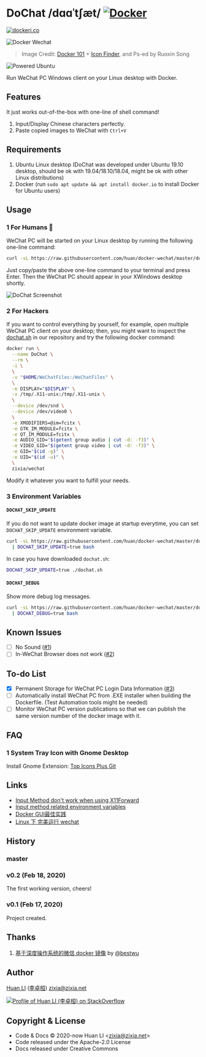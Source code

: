 # DoChat /dɑɑˈtʃæt/ [![Docker](https://github.com/huan/docker-wechat/workflows/Docker/badge.svg)](https://github.com/huan/docker-wechat/actions?query=workflow%3ADocker)

[![dockeri.co](https://dockeri.co/image/zixia/wechat)](https://hub.docker.com/r/zixia/wechat/)

![Docker Wechat](https://huan.github.io/docker-wechat/images/docker-wechat.png)

> Image Credit: [Docker 101](https://www.docker.com/blog/docker-101-introduction-docker-webinar-recap/) + [Icon Finder](https://www.iconfinder.com/icons/4539886/application_chat_communication_wechat_wechat_logo_icon), and Ps-ed by Ruoxin Song

![Powered Ubuntu](https://img.shields.io/badge/WeChat-Ubuntu-orange)

Run WeChat PC Windows client on your Linux desktop with Docker.

## Features

It just works out-of-the-box with one-line of shell command!

1. Input/Display Chinese characters perfectly.
1. Paste copied images to WeChat with `Ctrl+V`

## Requirements

1. Ubuntu Linux desktop (DoChat was developed under Ubuntu 19.10 desktop, should be ok with 19.04/18.10/18.04, might be ok with other Linux distributions)
1. Docker (run `sudo apt update && apt install docker.io` to install Docker for Ubuntu users)

## Usage

### 1 For Humans 💖

WeChat PC will be started on your Linux desktop by running the following one-line command:

```sh
curl -sL https://raw.githubusercontent.com/huan/docker-wechat/master/dochat.sh | bash
```

Just copy/paste the above one-line command to your terminal and press Enter. Then the WeChat PC should appear in your XWindows desktop shortly.

![DoChat Screenshot](https://huan.github.io/docker-wechat/images/screenshot.jpg)

### 2 For Hackers

If you want to control everything by yourself, for example, open multiple WeChat PC client on your desktop; then, you might want to inspect the [dochat.sh](https://github.com/huan/docker-wechat/blob/master/dochat.sh) in our repository and try the following docker command:

```sh
docker run \
  --name DoChat \
  --rm \
  -i \
  \
  -v "$HOME/WeChatFiles:/WeChatFiles" \
  \
  -e DISPLAY="$DISPLAY" \
  -v /tmp/.X11-unix:/tmp/.X11-unix \
  \
  --device /dev/snd \
  --device /dev/video0 \
  \
  -e XMODIFIERS=@im=fcitx \
  -e GTK_IM_MODULE=fcitx \
  -e QT_IM_MODULE=fcitx \
  -e AUDIO_GID="$(getent group audio | cut -d: -f3)" \
  -e VIDEO_GID="$(getent group video | cut -d: -f3)" \
  -e GID="$(id -g)" \
  -e UID="$(id -u)" \
  \
  zixia/wechat
```

Modify it whatever you want to fulfill your needs.

### 3 Environment Variables

#### `DOCHAT_SKIP_UPDATE`

If you do not want to update docker image at startup everytime, you can set `DOCHAT_SKIP_UPDATE` environment variable.

```sh
curl -sL https://raw.githubusercontent.com/huan/docker-wechat/master/dochat.sh \
  | DOCHAT_SKIP_UPDATE=true bash
```

In case you have downloaded `dochat.sh`:

```sh
DOCHAT_SKIP_UPDATE=true ./dochat.sh
```

#### `DOCHAT_DEBUG`

Show more debug log messages.

```sh
curl -sL https://raw.githubusercontent.com/huan/docker-wechat/master/dochat.sh \
  | DOCHAT_DEBUG=true bash
```

## Known Issues

- [ ] No Sound ([#1](https://github.com/huan/docker-wechat/issues/1))
- [ ] In-WeChat Browser does not work ([#2](https://github.com/huan/docker-wechat/issues/2))

## To-do List

- [x] Permanent Storage for WeChat PC Login Data Information ([#3](https://github.com/huan/docker-wechat/issues/3))
- [ ] Automatically install WeChat PC from .EXE installer when building the Dockerfile. (Test Automation tools might be needed)
- [ ] Monitor WeChat PC version publications so that we can publish the same version number of the docker image with it.

## FAQ

### 1 System Tray Icon with Gnome Desktop

Install Gnome Extension: [Top Icons Plus Git](https://extensions.gnome.org/extension/2311/topicons-plus/)

## Links

- [Input Method don't work when using X11Forward](https://ubuntuforums.org/showthread.php?t=913752)
- [Input method related environment variables](https://fcitx-im.org/wiki/Input_method_related_environment_variables)
- [Docker GUI最佳实践](https://github.com/zjZSTU/Containerization-Automation/blob/982d54458b05ef75fe6436f4ea72bbb66c4cb931/docs/docker/gui/%5BDocker%5DGUI最佳实践.md)
- [Linux 下 完美运行 wechat](https://www.kpromise.top/run-wechat-in-linux/)

## History

### master

### v0.2 (Feb 18, 2020)

The first working version, cheers!

### v0.1 (Feb 17, 2020)

Project created.

## Thanks

1. [基于深度操作系统的微信 docker 镜像](https://github.com/bestwu/docker-wechat) by [@bestwu](https://github.com/bestwu)

## Author

[Huan LI](https://github.com/huan) ([李卓桓](http://linkedin.com/in/zixia)) zixia@zixia.net

[![Profile of Huan LI (李卓桓) on StackOverflow](https://stackexchange.com/users/flair/265499.png)](https://stackexchange.com/users/265499)

## Copyright & License

- Code & Docs © 2020-now Huan LI \<zixia@zixia.net\>
- Code released under the Apache-2.0 License
- Docs released under Creative Commons
